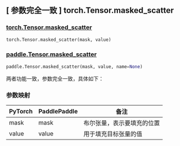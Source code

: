 ## [ 参数完全一致 ] torch.Tensor.masked_scatter

### [torch.Tensor.masked_scatter](https://pytorch.org/docs/stable/generated/torch.Tensor.masked_scatter.html?highlight=masked_scatter#torch.Tensor.masked_scatter)

```python
torch.Tensor.masked_scatter(mask, value)
```

### [paddle.Tensor.masked_scatter](https://www.paddlepaddle.org.cn/documentation/docs/zh/api/paddle/Tensor_cn.html#masked-scatter-mask-value-name-non)

```python
paddle.Tensor.masked_scatter(mask, value, name=None)
```

两者功能一致，参数完全一致，具体如下：

### 参数映射

| PyTorch | PaddlePaddle | 备注                                               |
|---------|--------------| -------------------------------------------------- |
| mask     | mask          | 布尔张量，表示要填充的位置    |
| value     | value          | 用于填充目标张量的值    |
